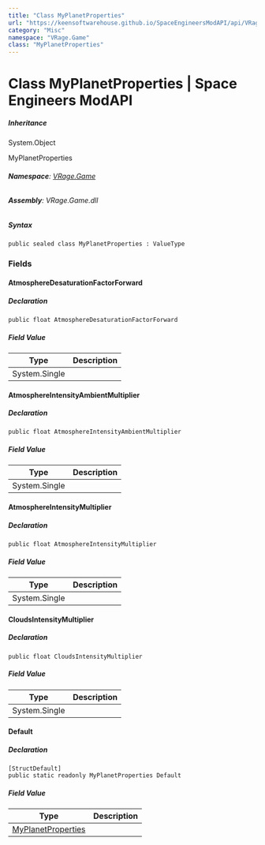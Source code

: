 ```yaml
---
title: "Class MyPlanetProperties"
url: "https://keensoftwarehouse.github.io/SpaceEngineersModAPI/api/VRage.Game.MyPlanetProperties.html"
category: "Misc"
namespace: "VRage.Game"
class: "MyPlanetProperties"
---
```


# Class MyPlanetProperties | Space Engineers ModAPI

##### Inheritance

System.Object

MyPlanetProperties

###### **Namespace**: [VRage.Game](https://keensoftwarehouse.github.io/SpaceEngineersModAPI/api/VRage.Game.html)

###### **Assembly**: VRage.Game.dll

##### Syntax

```
public sealed class MyPlanetProperties : ValueType
```

### Fields

#### AtmosphereDesaturationFactorForward

##### Declaration

```
public float AtmosphereDesaturationFactorForward
```

##### Field Value

| Type | Description |
| --- | --- |
| System.Single |     |

#### AtmosphereIntensityAmbientMultiplier

##### Declaration

```
public float AtmosphereIntensityAmbientMultiplier
```

##### Field Value

| Type | Description |
| --- | --- |
| System.Single |     |

#### AtmosphereIntensityMultiplier

##### Declaration

```
public float AtmosphereIntensityMultiplier
```

##### Field Value

| Type | Description |
| --- | --- |
| System.Single |     |

#### CloudsIntensityMultiplier

##### Declaration

```
public float CloudsIntensityMultiplier
```

##### Field Value

| Type | Description |
| --- | --- |
| System.Single |     |

#### Default

##### Declaration

```
[StructDefault]
public static readonly MyPlanetProperties Default
```

##### Field Value

| Type | Description |
| --- | --- |
| [MyPlanetProperties](https://keensoftwarehouse.github.io/SpaceEngineersModAPI/api/VRage.Game.MyPlanetProperties.html) |     |